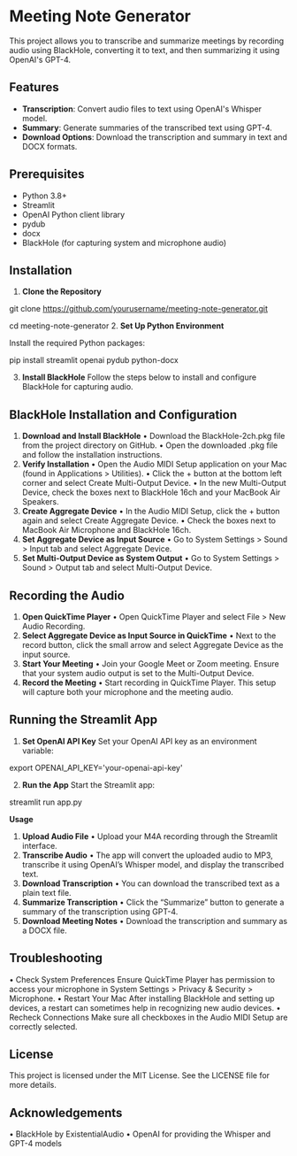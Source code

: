 # Meeting Note Generator

This project allows you to transcribe and summarize meetings by recording audio using BlackHole, converting it to text, and then summarizing it using OpenAI's GPT-4.

## Features

- **Transcription**: Convert audio files to text using OpenAI's Whisper model.
- **Summary**: Generate summaries of the transcribed text using GPT-4.
- **Download Options**: Download the transcription and summary in text and DOCX formats.

## Prerequisites

- Python 3.8+
- Streamlit
- OpenAI Python client library
- pydub
- docx
- BlackHole (for capturing system and microphone audio)

## Installation

1. **Clone the Repository**

git clone https://github.com/yourusername/meeting-note-generator.git

cd meeting-note-generator
2.	**Set Up Python Environment**

Install the required Python packages:

pip install streamlit openai pydub python-docx

   3.	**Install BlackHole**
Follow the steps below to install and configure BlackHole for capturing audio.

## BlackHole Installation and Configuration

   1.	**Download and Install BlackHole**
   •	Download the BlackHole-2ch.pkg file from the project directory on GitHub.
   •	Open the downloaded .pkg file and follow the installation instructions.
   2.	**Verify Installation**
   •	Open the Audio MIDI Setup application on your Mac (found in Applications > Utilities).
   •	Click the + button at the bottom left corner and select Create Multi-Output Device.
   •	In the new Multi-Output Device, check the boxes next to BlackHole 16ch and your MacBook Air Speakers.
   3.	**Create Aggregate Device**
   •	In the Audio MIDI Setup, click the + button again and select Create Aggregate Device.
   •	Check the boxes next to MacBook Air Microphone and BlackHole 16ch.
   4.	**Set Aggregate Device as Input Source**
   •	Go to System Settings > Sound > Input tab and select Aggregate Device.
   5.	**Set Multi-Output Device as System Output**
   •	Go to System Settings > Sound > Output tab and select Multi-Output Device.

## Recording the Audio

   1.	**Open QuickTime Player**
   •	Open QuickTime Player and select File > New Audio Recording.
   2.	**Select Aggregate Device as Input Source in QuickTime**
   •	Next to the record button, click the small arrow and select Aggregate Device as the input source.
   3.	**Start Your Meeting**
   •	Join your Google Meet or Zoom meeting. Ensure that your system audio output is set to the Multi-Output Device.
   4.	**Record the Meeting**
   •	Start recording in QuickTime Player. This setup will capture both your microphone and the meeting audio.

## Running the Streamlit App

1.	**Set OpenAI API Key**
Set your OpenAI API key as an environment variable:

export OPENAI_API_KEY='your-openai-api-key'

2.	**Run the App**
Start the Streamlit app:

streamlit run app.py

**Usage**

   1.	**Upload Audio File**
   •	Upload your M4A recording through the Streamlit interface.
   2.	**Transcribe Audio**
   •	The app will convert the uploaded audio to MP3, transcribe it using OpenAI’s Whisper model, and display the transcribed text.
   3.	**Download Transcription**
   •	You can download the transcribed text as a plain text file.
   4.	**Summarize Transcription**
   •	Click the “Summarize” button to generate a summary of the transcription using GPT-4.
   5.	**Download Meeting Notes**
   •	Download the transcription and summary as a DOCX file.

## Troubleshooting

   •	Check System Preferences
Ensure QuickTime Player has permission to access your microphone in System Settings > Privacy & Security > Microphone.
   •	Restart Your Mac
After installing BlackHole and setting up devices, a restart can sometimes help in recognizing new audio devices.
   •	Recheck Connections
Make sure all checkboxes in the Audio MIDI Setup are correctly selected.

## License

This project is licensed under the MIT License. See the LICENSE file for more details.

## Acknowledgements

   •	BlackHole by ExistentialAudio
   •	OpenAI for providing the Whisper and GPT-4 models

